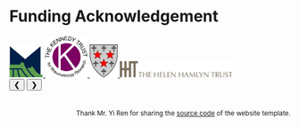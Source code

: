 # <i class="fas fa-donate"></i> Funding Acknowledgement

<div class="gallery-container">
<div class="gallery-logo">
    <a class="gallery-item" href="https://www.camsoxford.ox.ac.uk/">
	<img src='images/acknowledge/coi_logo.png' alt="sym" width="12%">
	</a>
    <a class="gallery-item" href="https://www.kennedytrust.org/">
	<img src='images/acknowledge/kennedy_trust_logo.png' alt="sym" width="15%">
	</a>
	<a class="gallery-item" href="https://www.some.ox.ac.uk/">
	<img src='images/acknowledge/somerville_logo.png' alt="sym" width="10%">
	</a>
	<a class="gallery-item" href="https://www.phf.org.uk/our-work-in-the-uk/helen-hamlyn-trust/">
	<img src='images/acknowledge/helen_hamlyn_logo.jpg' alt="sym" width="40%">
	</a>	
</div>
<button class="gallery-control prev">❮</button>
<button class="gallery-control next">❯</button>
</div>
<script src="../../assets/js/gallery.js"></script>

<br />
<p style="text-align: right">
<small> Thank Mr. Yi Ren for sharing the <a href="https://github.com/RayeRen/acad-homepage.github.io">source code</a> of the website template. </small>
</p>
